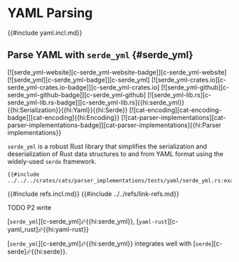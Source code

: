 # YAML Parsing

{{#include yaml.incl.md}}

## Parse YAML with `serde_yml` {#serde_yml}

[![serde_yml-website][c-serde_yml-website-badge]][c-serde_yml-website] [![serde_yml][c-serde_yml-badge]][c-serde_yml] [![serde_yml-crates.io][c-serde_yml-crates.io-badge]][c-serde_yml-crates.io] [![serde_yml-github][c-serde_yml-github-badge]][c-serde_yml-github] [![serde_yml-lib.rs][c-serde_yml-lib.rs-badge]][c-serde_yml-lib.rs]{{hi:serde_yml}}{{hi:Serialization}}{{hi:Yaml}}{{hi:Serde}} [![cat-encoding][cat-encoding-badge]][cat-encoding]{{hi:Encoding}} [![cat-parser-implementations][cat-parser-implementations-badge]][cat-parser-implementations]{{hi:Parser implementations}}

`serde_yml` is a robust Rust library that simplifies the serialization and deserialization of Rust data structures to and from YAML format using the widely-used `serde` framework.

```rust,editable
{{#include ../../../crates/cats/parser_implementations/tests/yaml/serde_yml.rs:example}}
```

{{#include refs.incl.md}}
{{#include ../../refs/link-refs.md}}

<div class="hidden">
TODO P2 write

[`serde_yml`][c-serde_yml]⮳{{hi:serde_yml}}, [`yaml-rust`][c-yaml_rust]⮳{{hi:yaml-rust}}

[`serde_yml`][c-serde_yml]⮳{{hi:serde_yml}} integrates well with [`serde`][c-serde]⮳{{hi:serde}}.

</div>
